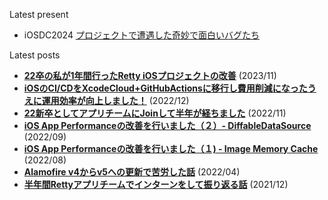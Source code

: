 
Latest present
- iOSDC2024 [プロジェクトで遭遇した奇妙で面白いバグたち](https://fortee.jp/iosdc-japan-2024/proposal/2095e853-8df7-4b25-aea3-61d6595a5124)

Latest posts
- **[22卒の私が1年間行ったRetty iOSプロジェクトの改善](https://engineer.retty.me/entry/2023/11/22/100000)** (2023/11)
- **[iOSのCI/CDをXcodeCloud+GitHubActionsに移行し費用削減になったうえに運用効率が向上しました！](https://engineer.retty.me/entry/2022/12/23/132536)** (2022/12)
- **[22新卒としてアプリチームにJoinして半年が経ちました](https://engineer.retty.me/entry/2022/11/16/100000)** (2022/11)
- **[iOS App Performanceの改善を行いました（２）- DiffableDataSource](https://engineer.retty.me/entry/2022/09/28/100000)** (2022/09)
- **[iOS App Performanceの改善を行いました（１) - Image Memory Cache](https://engineer.retty.me/entry/2022/08/18/161226)** (2022/08)
- **[Alamofire v4からv5への更新で苦労した話](https://engineer.retty.me/entry/2022/04/20/130800)** (2022/04)
- **[半年間Rettyアプリチームでインターンをして振り返る話](https://engineer.retty.me/entry/2021/12/24/190000)** (2021/12)
